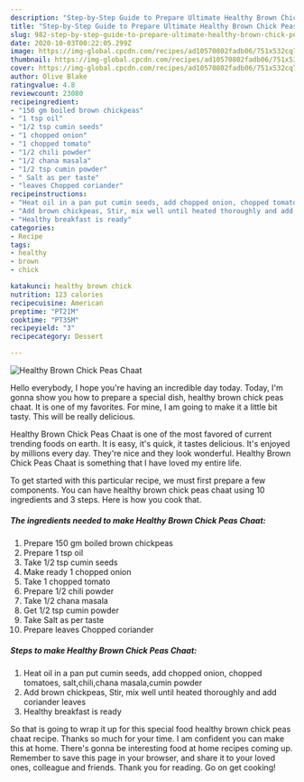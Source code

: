 ```yaml
---
description: "Step-by-Step Guide to Prepare Ultimate Healthy Brown Chick Peas Chaat"
title: "Step-by-Step Guide to Prepare Ultimate Healthy Brown Chick Peas Chaat"
slug: 982-step-by-step-guide-to-prepare-ultimate-healthy-brown-chick-peas-chaat
date: 2020-10-03T00:22:05.299Z
image: https://img-global.cpcdn.com/recipes/ad10570802fadb06/751x532cq70/healthy-brown-chick-peas-chaat-recipe-main-photo.jpg
thumbnail: https://img-global.cpcdn.com/recipes/ad10570802fadb06/751x532cq70/healthy-brown-chick-peas-chaat-recipe-main-photo.jpg
cover: https://img-global.cpcdn.com/recipes/ad10570802fadb06/751x532cq70/healthy-brown-chick-peas-chaat-recipe-main-photo.jpg
author: Olive Blake
ratingvalue: 4.8
reviewcount: 23080
recipeingredient:
- "150 gm boiled brown chickpeas"
- "1 tsp oil"
- "1/2 tsp cumin seeds"
- "1 chopped onion"
- "1 chopped tomato"
- "1/2 chili powder"
- "1/2 chana masala"
- "1/2 tsp cumin powder"
- " Salt as per taste"
- "leaves Chopped coriander"
recipeinstructions:
- "Heat oil in a pan put cumin seeds, add chopped onion, chopped tomatoes, salt,chili,chana masala,cumin powder"
- "Add brown chickpeas, Stir, mix well until heated thoroughly and add coriander leaves"
- "Healthy breakfast is ready"
categories:
- Recipe
tags:
- healthy
- brown
- chick

katakunci: healthy brown chick 
nutrition: 123 calories
recipecuisine: American
preptime: "PT21M"
cooktime: "PT35M"
recipeyield: "3"
recipecategory: Dessert

---
```



![Healthy Brown Chick Peas Chaat](https://img-global.cpcdn.com/recipes/ad10570802fadb06/751x532cq70/healthy-brown-chick-peas-chaat-recipe-main-photo.jpg)

Hello everybody, I hope you're having an incredible day today. Today, I'm gonna show you how to prepare a special dish, healthy brown chick peas chaat. It is one of my favorites. For mine, I am going to make it a little bit tasty. This will be really delicious.



Healthy Brown Chick Peas Chaat is one of the most favored of current trending foods on earth. It is easy, it's quick, it tastes delicious. It's enjoyed by millions every day. They're nice and they look wonderful. Healthy Brown Chick Peas Chaat is something that I have loved my entire life.


To get started with this particular recipe, we must first prepare a few components. You can have healthy brown chick peas chaat using 10 ingredients and 3 steps. Here is how you cook that.

<!--inarticleads1-->

##### The ingredients needed to make Healthy Brown Chick Peas Chaat:

1. Prepare 150 gm boiled brown chickpeas
1. Prepare 1 tsp oil
1. Take 1/2 tsp cumin seeds
1. Make ready 1 chopped onion
1. Take 1 chopped tomato
1. Prepare 1/2 chili powder
1. Take 1/2 chana masala
1. Get 1/2 tsp cumin powder
1. Take  Salt as per taste
1. Prepare leaves Chopped coriander




<!--inarticleads2-->

##### Steps to make Healthy Brown Chick Peas Chaat:

1. Heat oil in a pan put cumin seeds, add chopped onion, chopped tomatoes, salt,chili,chana masala,cumin powder
1. Add brown chickpeas, Stir, mix well until heated thoroughly and add coriander leaves
1. Healthy breakfast is ready




So that is going to wrap it up for this special food healthy brown chick peas chaat recipe. Thanks so much for your time. I am confident you can make this at home. There's gonna be interesting food at home recipes coming up. Remember to save this page in your browser, and share it to your loved ones, colleague and friends. Thank you for reading. Go on get cooking!
